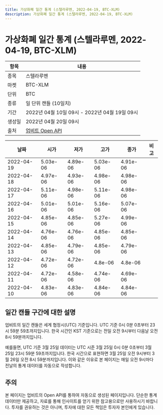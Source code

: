 ```yaml
---
title: 가상화폐 일간 통계 (스텔라루멘, 2022-04-19, BTC-XLM)
description: 가상화폐 일간 통계 (스텔라루멘, 2022-04-19, BTC-XLM)
---
```



가상화폐 일간 통계 (스텔라루멘, 2022-04-19, BTC-XLM)
===

|항목|내용|
|--|--|
|종목|스텔라루멘|
|마켓|BTC-XLM|
|단위|BTC|
|종류|일 단위 캔들 (10일치)|
|기간|2022년 04월 10일 09시 - 2022년 04월 19일 09시|
|생성일|2022년 04월 20일 09시|
|출처|[업비트 Open API](https://docs.upbit.com)|


|날짜|시가|저가|고가|종가|비고|
|--|--|--|--|--|--|
|2022-04-19|5.03e-06|4.89e-06|5.03e-06|4.91e-06|    |
|2022-04-18|4.97e-06|4.93e-06|4.98e-06|4.98e-06|    |
|2022-04-17|5.11e-06|4.98e-06|5.11e-06|4.98e-06|    |
|2022-04-16|5.01e-06|5.01e-06|5.16e-06|5.07e-06|    |
|2022-04-15|4.85e-06|4.85e-06|5.27e-06|4.99e-06|    |
|2022-04-14|4.76e-06|4.76e-06|4.85e-06|4.85e-06|    |
|2022-04-13|4.85e-06|4.79e-06|4.85e-06|4.79e-06|    |
|2022-04-12|4.72e-06|4.72e-06|4.8e-06|4.8e-06|    |
|2022-04-11|4.72e-06|4.58e-06|4.74e-06|4.69e-06|    |
|2022-04-10|4.83e-06|4.83e-06|4.84e-06|4.84e-06|    |


일간 캔들 구간에 대한 설명
---


업비트의 일간 캔들은 세계 협정시(UTC) 기준입니다. 
UTC 기준 0시 0분 0초부터 23시 59분 59초까지입니다. 
한국 시간인 KST 기준으로는 전일 오전 9시부터 다음날 오전 8시 59분까지입니다. 


예를들면, UTC 기준 3월 25일 데이터는 UTC 시준 3월 25일 0시 0분 0초부터 3월 25일 23시 59분 59초까지입니다. 
한국 시간으로 표현하면 3월 25일 오전 9시부터 3월 26일 오전 8시 59분까지입니다. 
이와 같은 이유로 본 페이지는 매일 오전 9시마다 전날의 통계 데이터를 자동으로 작성합니다. 


주의
---


본 페이지는 업비트의 Open API를 통하여 자동으로 생성된 페이지입니다. 
단순한 통계 데이터만 제공하고, 자료를 통해 인사이트를 얻기 위한 참고용으로만 사용하시기 바랍니다. 
투자를 권유하는 것은 아니며, 투자에 대한 모든 책임은 투자자 본인에게 있습니다. 
